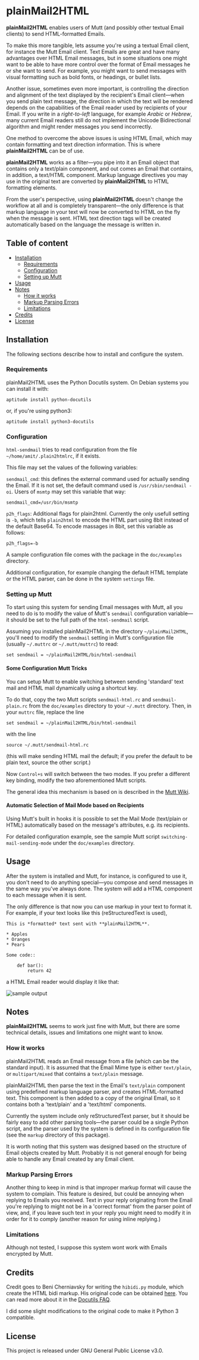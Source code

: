 # __plainMail2HTML__

**plainMail2HTML** enables users of Mutt (and possibly other textual
Email clients) to send HTML-formatted Emails.

To make this more tangible, lets assume you're using a textual Email
client, for instance the Mutt Email client. Text Emails are great and
have many advantages over HTML Email messages, but in some situations
one might want to be able to have more control over the format of
Email messages he or she want to send. For example, you might want to
send messages with visual formatting such as bold fonts, or headings,
or bullet lists.

Another issue, sometimes even more important, is controlling the
direction and alignment of the text displayed by the recipient's Email
client—when you send plain text message, the direction in which the
text will be rendered depends on the capabilities of the Email reader
used by recipients of your Email. If you write in a *right-to-left*
language, for example *Arabic* or *Hebrew*, many current Email readers
still do not implement the Unicode Bidirectional algorithm and might
render messages you send incorrectly.

One method to overcome the above issues is using HTML Email, which may
contain formatting and text direction information. This is where
**plainMail2HTML** can be of use.

**plainMail2HTML** works as a filter—you pipe into it an Email object
that contains only a text/plain component, and out comes an Email that
contains, in addition, a text/HTML component. Markup language
directives you may use in the original text are converted by
**plainMail2HTML** to HTML formatting elements.

From the user's perspective, using **plainMail2HTML** doesn't change
the workflow at all and is completely transparent—the only difference
is that markup language in your text will now be converted to HTML on
the fly when the message is sent. HTML text direction tags will be
created automatically based on the language the message is written in.

## Table of content

* [Installation](#installation)
  * [Requirements](#requirements)
  * [Configuration](#configuration)
  * [Setting up Mutt](#setting-up-mutt)
* [Usage](#usage)
* [Notes](#notes)
  * [How it works](#how-it-works)
  * [Markup Parsing Errors](#markup-parsing-errors)
  * [Limitations](#limitations)
* [Credits](#credits)
* [License](#license)

## Installation

The following sections describe how to install and configure the
system.

### Requirements

plainMail2HTML uses the Python Docutils system. On Debian systems you
can install it with:

    aptitude install python-docutils

or, if you're using python3:

    aptitude install python3-docutils

### Configuration

`html-sendmail` tries to read configuration from the file
`~/home/amit/.plain2htmlrc`, if it exists.

This file may set the values of the following variables:

`sendmail_cmd`: this defines the external command used for actually
sending the Email. If it is not set, the default command used is
`/usr/sbin/sendmail -oi`. Users of `msmtp` may set this variable that
way:

    sendmail_cmd=/usr/bin/msmtp

`p2h_flags`: Additional flags for plain2html. Currently the only
usefull setting is `-b`, which tells `plain2html` to encode the HTML
part using 8bit instead of the default Base64. To encode massages in
8bit, set this variable as follows:

    p2h_flags=-b

A sample configuration file comes with the package in the
`doc/examples` directory.

Additional configuration, for example changing the default HTML
template or the HTML parser, can be done in the system `settings`
file.

### Setting up Mutt

To start using this system for sending Email messages with Mutt, all
you need to do is to modify the value of Mutt's `sendmail`
configuration variable—it should be set to the full path of the
`html-sendmail` script.

Assuming you installed plainMail2HTML in the directory
`~/plainMail2HTML`, you'll need to modify the `sendmail` setting in
Mutt's configuration file (usually `~/.muttrc` or `~/.mutt/muttrc`) to
read:

    set sendmail = ~/plainMail2HTML/bin/html-sendmail

#### Some Configuration Mutt Tricks

You can setup Mutt to enable switching between sending 'standard' text
mail and HTML mail dynamically using a shortcut key.

To do that, copy the two Mutt scripts `sendmail-html.rc` and
`sendmail-plain.rc` from the `doc/examples` directory to your
`~/.mutt` directory. Then, in your `muttrc` file, replace the line

    set sendmail = ~/plainMail2HTML/bin/html-sendmail
	
with the line

    source ~/.mutt/sendmail-html.rc

(this will make sending HTML mail the default; if you prefer the
default to be plain text, source the other script.)

Now `Control+s` will switch between the two modes. If you prefer a
different key binding, modify the two aforementioned Mutt scripts.

The general idea this mechanism is based on is described in the
[Mutt
Wiki](https://dev.mutt.org/trac/wiki/ConfigTricks#abusemacrosasvariables).

#### Automatic Selection of Mail Mode based on Recipients

Using Mutt's built in hooks it is possible to set the Mail Mode
(text/plain or HTML) automatically based on the message's attributes,
e.g. its recipients.

For detailed configuration example, see the sample Mutt script
`switching-mail-sending-mode` under the `doc/examples` directory.

## Usage

After the system is installed and Mutt, for instance, is configured to
use it, you don't need to do anything special—you compose and send
messages in the same way you've always done. The system will add a
HTML component to each message when it is sent.

The only difference is that now you can use markup in your text to
format it. For example, if your text looks like this (reStructuredText
is used),

    This is *formatted* text sent with **plainMail2HTML**.
	
	* Apples
	* Oranges
	* Pears

	Some code::
	
	    def bar():
		    return 42

a HTML Email reader would display it like that:

![sample output](doc/images/sample-output-1.png)

## Notes

**plainMail2HTML** seems to work just fine with Mutt, but there are
some technical details, issues and limitations one might want to know.

### How it works

plainMail2HTML reads an Email message from a file (which can be the
standard input). It is assumed that the Email Mime type is either
`text/plain`, or `multipart/mixed` that contains a `text/plain`
message.

plainMail2HTML then parse the text in the Email's `text/plain`
component using predefined markup language parser, and creates
HTML-formatted text. This component is then added to a copy of the
original Email, so it contains both a 'text/plain' and a 'text/html'
components.

Currently the system include only reStructuredText parser, but it
should be fairly easy to add other parsing tools—the parser could be a
single Python script, and the parser used by the system is defined in
its configuration file (see the `markup` directory of this package).

It is worth noting that this system was designed based on the
structure of Email objects created by Mutt. Probably it is not general
enough for being able to handle any Email created by any Email client.

### Markup Parsing Errors

Another thing to keep in mind is that improper markup format will
cause the system to complain. This feature is desired, but could be
annoying when replying to Emails you received. Text in your reply
originating from the Email you're replying to might not be in a
'correct format' from the parser point of view, and, if you leave
such text in your reply you might need to modify it in order for it to
comply (another reason for using inline replying.)

### Limitations

Although not tested, I suppose this system wont work with Emails
encrypted by Mutt.

## Credits

Credit goes to Beni Cherniavsky for writing the `hibidi.py` module,
which create the HTML bidi markup. His original code can be obtained
[here](http://cben-hacks.sourceforge.net/bidi/hibidi.py). You can read
more about it in the
[Docutils FAQ](http://docutils.sourceforge.net/FAQ.html#bidi).

I did some slight modifications to the original code to make it Python
3 compatible.

## License

This project is released under GNU General Public License v3.0.
